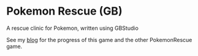 # Pokemon Rescue (GB)
A rescue clinic for Pokemon, written using GBStudio

See my [blog](https://www.kikketer.com) for the progress of this game and the other PokemonRescue game.
